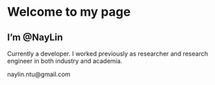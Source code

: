 

<h1>Welcome to my page</h1>
<h2> I’m @NayLin</h2>
<p> Currently a developer. I worked previously as researcher and research engineer in both industry and academia. </p>
<p> naylin.ntu@gmail.com </p>  


